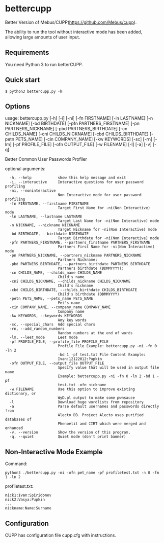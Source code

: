 # bettercupp

Better Version of Mebus/CUPP(https://github.com/Mebus/cupp). 

The ability to run the tool without interactive mode has been added, allowing large amounts of user input.

## Requirements

You need Python 3 to run betterCUPP.

## Quick start

```
$ python3 bettercupp.py -h
```


## Options

usage: bettercupp.py [-h] [-i] [-ni] [-fn FIRSTNAME] [-ln LASTNAME]
                     [-n NICKNAME] [-bd BIRTHDATE] [-pfn PARTNERS_FIRSTNAME]
                     [-pn PARTNERS_NICKNAME] [-pbd PARTNERS_BIRTHDATE]
                     [-cn CHILDS_NAME] [-cni CHILDS_NICKNAME]
                     [-cbd CHILDS_BIRTHDATE] [-petn PETS_NAME]
                     [-cin COMPANY_NAME] [-kw KEYWORDS] [-sc] [-rn] [-lm]
                     [-pf PROFILE_FILE] [-ofn OUTPUT_FILE] [-w FILENAME] [-l]
                     [-a] [-v] [-q]

Better Common User Passwords Profiler

optional arguments:
```
  -h, --help            show this help message and exit
  -i, --interactive     Interactive questions for user password profiling
  -ni, --noninteractive
                        Non Interactive mode for user password profiling
  -fn FIRSTNAME, --firstname FIRSTNAME
                        Target First Name for -ni(Non Interactive) mode
  -ln LASTNAME, --lastname LASTNAME
                        Target Last Name for -ni(Non Interactive) mode
  -n NICKNAME, --nickname NICKNAME
                        Target Nickname for -ni(Non Interactive) mode
  -bd BIRTHDATE, --birthdate BIRTHDATE
                        Target Birthdate for -ni(Non Interactive) mode
  -pfn PARTNERS_FIRSTNAME, --partners_firstname PARTNERS_FIRSTNAME
                        Partners First Name for -ni(Non Interactive) mode
  -pn PARTNERS_NICKNAME, --partners_nickname PARTNERS_NICKNAME
                        Partners Nickname:
  -pbd PARTNERS_BIRTHDATE, --partners_birthdate PARTNERS_BIRTHDATE
                        Partners birthdate (DDMMYYYY):
  -cn CHILDS_NAME, --childs_name CHILDS_NAME
                        Child's name
  -cni CHILDS_NICKNAME, --childs_nickname CHILDS_NICKNAME
                        Child's nickname
  -cbd CHILDS_BIRTHDATE, --childs_birthdate CHILDS_BIRTHDATE
                        Child's birthdate (DDMMYYYY)
  -petn PETS_NAME, --pets_name PETS_NAME
                        Pet's name
  -cin COMPANY_NAME, --company_name COMPANY_NAME
                        Company name
  -kw KEYWORDS, --keywords KEYWORDS
                        Any key words
  -sc, --special_chars  Add special chars
  -rn, --add_random_numbers
                        Random numbers at the end of words
  -lm, --leet_mode      Leet mode
  -pf PROFILE_FILE, --profile_file PROFILE_FILE
                        Profile File Example: bettercupp.py -ni -fn 0 -ln 2
                        -bd 1 -pf test.txt File Content Example:
                        Ivan:12122012:Pupkin
  -ofn OUTPUT_FILE, --output_file OUTPUT_FILE
                        Specify value that will be used in output file name
                        Example: bettercupp.py -ni -fn 0 -ln 2 -bd 1 -pf
                        test.txt -ofn nickname
  -w FILENAME           Use this option to improve existing dictionary, or
                        WyD.pl output to make some pwnsauce
  -l                    Download huge wordlists from repository
  -a                    Parse default usernames and passwords directly from
                        Alecto DB. Project Alecto uses purified databases of
                        Phenoelit and CIRT which were merged and enhanced
  -v, --version         Show the version of this program.
  -q, --quiet           Quiet mode (don't print banner)
  ```

## Non-Interactive Mode Example
Command:
```
python3 ./bettercupp.py -ni -ofn pet_name -pf profiletest.txt -n 0 -fn 1 -ln 2
```
profiletest.txt:
```
nick1:Ivan:Spiridonov
nick2:Vasya:Pupkin
...
nickname:Name:Surname
```

## Configuration

CUPP has configuration file cupp.cfg with instructions.

